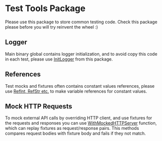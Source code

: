 # Test Tools Package
Please use this package to store common testing code.
Check this package please before you will try reinvent the wheel :)

## Logger
Main binary global contains logger initialization, and to avoid copy this code
in each test, please use [InitLogger](./logger.go) from this package.

## References
Test mocks and fixtures often contains constant values references, please
use [RefInt, RefStr etc.](./var_refs.go) to make variable references for constant values.

## Mock HTTP Requests
To mock external API calls by overriding HTTP client, and use fixtures for the requests and
responses you can use [WithMockedHTTPServer](./http_mock_server.go) function, which can replay
fixtures as request/response pairs. This methods compares request bodies with fixture body
and fails if they not match.
